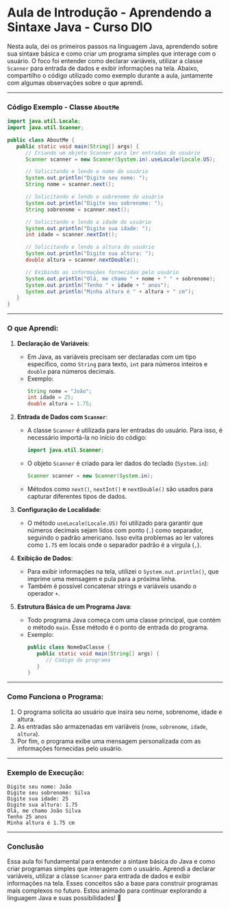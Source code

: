 # Aula de Introdução - Aprendendo a Sintaxe Java - Curso DIO

Nesta aula, dei os primeiros passos na linguagem Java, aprendendo sobre sua sintaxe básica e como criar um programa
simples que interage com o usuário. O foco foi entender como declarar variáveis, utilizar a classe `Scanner` para
entrada de dados e exibir informações na tela. Abaixo, compartilho o código utilizado como exemplo durante a aula,
juntamente com algumas observações sobre o que aprendi.

---

### Código Exemplo - Classe `AboutMe`

```java
import java.util.Locale;
import java.util.Scanner;

public class AboutMe {
   public static void main(String[] args) {
      // Criando um objeto Scanner para ler entradas do usuário
      Scanner scanner = new Scanner(System.in).useLocale(Locale.US);

      // Solicitando e lendo o nome do usuário
      System.out.println("Digite seu nome: ");
      String nome = scanner.next();

      // Solicitando e lendo o sobrenome do usuário
      System.out.println("Digite seu sobrenome: ");
      String sobrenome = scanner.next();

      // Solicitando e lendo a idade do usuário
      System.out.println("Digite sua idade: ");
      int idade = scanner.nextInt();

      // Solicitando e lendo a altura do usuário
      System.out.println("Digite sua altura: ");
      double altura = scanner.nextDouble();

      // Exibindo as informações fornecidas pelo usuário
      System.out.println("Olá, me chamo " + nome + " " + sobrenome);
      System.out.println("Tenho " + idade + " anos");
      System.out.println("Minha altura é " + altura + " cm");
   }
}
```

---

### O que Aprendi:

1. **Declaração de Variáveis**:
    - Em Java, as variáveis precisam ser declaradas com um tipo específico, como `String` para texto, `int` para números
      inteiros e `double` para números decimais.
    - Exemplo:
      ```java
      String nome = "João";
      int idade = 25;
      double altura = 1.75;
      ```

2. **Entrada de Dados com `Scanner`**:
    - A classe `Scanner` é utilizada para ler entradas do usuário. Para isso, é necessário importá-la no início do
      código:
      ```java
      import java.util.Scanner;
      ```
    - O objeto `Scanner` é criado para ler dados do teclado (`System.in`):
      ```java
      Scanner scanner = new Scanner(System.in);
      ```
    - Métodos como `next()`, `nextInt()` e `nextDouble()` são usados para capturar diferentes tipos de dados.

3. **Configuração de Localidade**:
    - O método `useLocale(Locale.US)` foi utilizado para garantir que números decimais sejam lidos com ponto (`.`) como
      separador, seguindo o padrão americano. Isso evita problemas ao ler valores como `1.75` em locais onde o separador
      padrão é a vírgula (`,`).

4. **Exibição de Dados**:
    - Para exibir informações na tela, utilizei o `System.out.println()`, que imprime uma mensagem e pula para a próxima
      linha.
    - Também é possível concatenar strings e variáveis usando o operador `+`.

5. **Estrutura Básica de um Programa Java**:
    - Todo programa Java começa com uma classe principal, que contém o método `main`. Esse método é o ponto de entrada
      do programa.
    - Exemplo:
      ```java
      public class NomeDaClasse {
         public static void main(String[] args) {
            // Código do programa
         }
      }
      ```

---

### Como Funciona o Programa:

1. O programa solicita ao usuário que insira seu nome, sobrenome, idade e altura.
2. As entradas são armazenadas em variáveis (`nome`, `sobrenome`, `idade`, `altura`).
3. Por fim, o programa exibe uma mensagem personalizada com as informações fornecidas pelo usuário.

---

### Exemplo de Execução:

```
Digite seu nome: João
Digite seu sobrenome: Silva
Digite sua idade: 25
Digite sua altura: 1.75
Olá, me chamo João Silva
Tenho 25 anos
Minha altura é 1.75 cm
```

---

### Conclusão

Essa aula foi fundamental para entender a sintaxe básica do Java e como criar programas simples que interagem com o
usuário. Aprendi a declarar variáveis, utilizar a classe `Scanner` para entrada de dados e exibir informações na tela.
Esses conceitos são a base para construir programas mais complexos no futuro. Estou animado para continuar explorando a
linguagem Java e suas possibilidades! 🚀